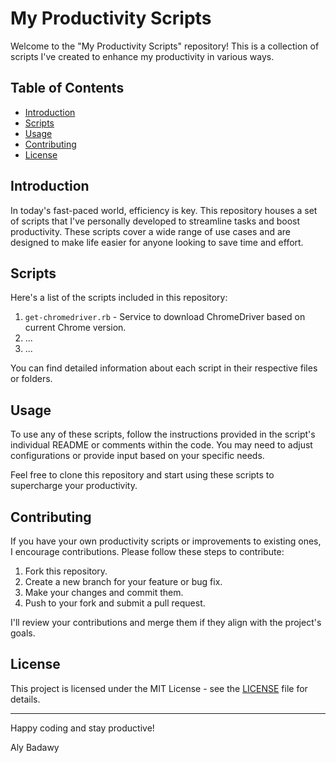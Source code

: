 # My Productivity Scripts

Welcome to the "My Productivity Scripts" repository! This is a collection of scripts I've created to enhance my productivity in various ways.

## Table of Contents

- [Introduction](#introduction)
- [Scripts](#scripts)
- [Usage](#usage)
- [Contributing](#contributing)
- [License](#license)

## Introduction

In today's fast-paced world, efficiency is key. This repository houses a set of scripts that I've personally developed to streamline tasks and boost productivity. These scripts cover a wide range of use cases and are designed to make life easier for anyone looking to save time and effort.

## Scripts

Here's a list of the scripts included in this repository:

1. `get-chromedriver.rb` - Service to download ChromeDriver based on current Chrome version.
2. ...
3. ...

You can find detailed information about each script in their respective files or folders.

## Usage

To use any of these scripts, follow the instructions provided in the script's individual README or comments within the code. You may need to adjust configurations or provide input based on your specific needs.

Feel free to clone this repository and start using these scripts to supercharge your productivity.

## Contributing

If you have your own productivity scripts or improvements to existing ones, I encourage contributions. Please follow these steps to contribute:

1. Fork this repository.
2. Create a new branch for your feature or bug fix.
3. Make your changes and commit them.
4. Push to your fork and submit a pull request.

I'll review your contributions and merge them if they align with the project's goals.

## License

This project is licensed under the MIT License - see the [LICENSE](LICENSE) file for details.

---

Happy coding and stay productive!

Aly Badawy
